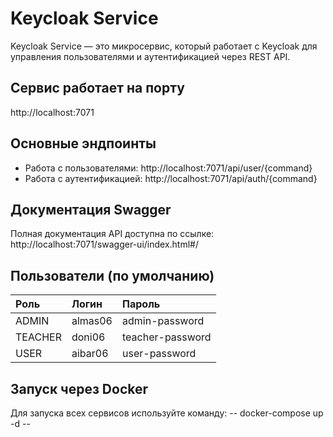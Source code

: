 # Keycloak Service

Keycloak Service — это микросервис, который работает с Keycloak для управления пользователями и аутентификацией через REST API.

## Сервис работает на порту
http://localhost:7071

## Основные эндпоинты
- Работа с пользователями: http://localhost:7071/api/user/{command}
- Работа с аутентификацией: http://localhost:7071/api/auth/{command}

## Документация Swagger
Полная документация API доступна по ссылке: http://localhost:7071/swagger-ui/index.html#/

## Пользователи (по умолчанию)
| Роль    | Логин    | Пароль          |
|:--------|:---------|:----------------|
| ADMIN   | almas06  | admin-password  |
| TEACHER | doni06   | teacher-password |
| USER    | aibar06  | user-password    |

## Запуск через Docker
Для запуска всех сервисов используйте команду:
-- docker-compose up -d --
